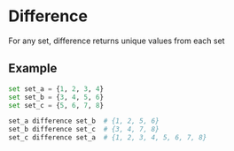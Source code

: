 # Difference

For any set, difference returns unique values from each set

## Example

```python
set set_a = {1, 2, 3, 4}
set set_b = {3, 4, 5, 6}
set set_c = {5, 6, 7, 8}

set_a difference set_b  # {1, 2, 5, 6}
set_b difference set_c  # {3, 4, 7, 8}
set_c difference set_a  # {1, 2, 3, 4, 5, 6, 7, 8}
```